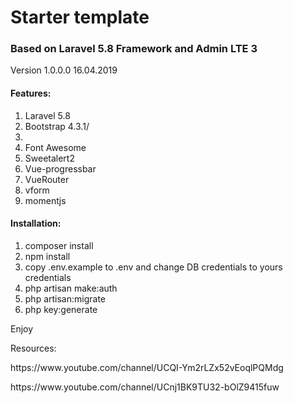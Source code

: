 <h1>Starter template</h1>

<h3>Based on Laravel 5.8 Framework and Admin LTE 3</h3>

Version 1.0.0.0 16.04.2019

<h4>Features:</h4>
<p>
  <ol>
    <li>Laravel 5.8</li>
    <li>Bootstrap 4.3.1/<li>
    <li>Font Awesome</li>
    <li>Sweetalert2</li>
    <li>Vue-progressbar</li>
    <li>VueRouter</li>
    <li>vform</li>
    <li>momentjs</li>
  </ol>
</p>

<h4>Installation:</h4>
<p>
  <ol>
    <li>composer install</li>
    <li>npm install</li>
    <li>copy .env.example to .env and change DB credentials to yours credentials</li>
    <li>php artisan make:auth</li>
    <li>php artisan:migrate</li>
    <li>php key:generate</li>
  </ol>
</p

Enjoy

Resources:
<p>
https://www.youtube.com/channel/UCQI-Ym2rLZx52vEoqlPQMdg
</p>
<p>
https://www.youtube.com/channel/UCnj1BK9TU32-bOlZ9415fuw
</p>
